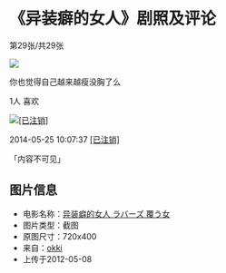 # 《异装癖的女人》剧照及评论

第29张/共29张

[![](https://img9.doubanio.com/view/photo/l/public/p1539972326.webp)](https://movie.douban.com/photos/photo/2895226737/#title-anchor "点击查看下一张")

你也觉得自己越来越瘦没胸了么

1人 喜欢

[![[已注销]](https://img1.doubanio.com/icon/user_normal.jpg)](https://www.douban.com/people/ebool/)

2014-05-25 10:07:37 [\[已注销\]](https://www.douban.com/people/ebool/)

「内容不可见」

## 图片信息

*   电影名称：[异装癖的女人 ラバーズ 覆う女](https://movie.douban.com/subject/4898350/)
*   图片类型：截图
*   原图尺寸：720x400
*   来自：[okki](https://www.douban.com/people/skullrider/)
*   上传于2012-05-08
